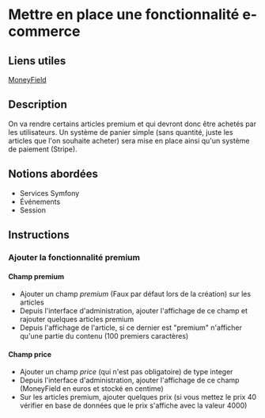 # Mettre en place une fonctionnalité e-commerce

## Liens utiles

[MoneyField](https://symfony.com/bundles/EasyAdminBundle/current/fields/MoneyField.html)

## Description

On va rendre certains articles premium et qui devront donc être achetés par les utilisateurs.
Un système de panier simple (sans quantité, juste les articles que l'on souhaite acheter) sera mise en place ainsi qu'un système de paiement (Stripe).

## Notions abordées

* Services Symfony
* Événements
* Session

## Instructions

### Ajouter la fonctionnalité premium

#### Champ premium

* Ajouter un champ *premium* (Faux par défaut lors de la création) sur les articles
* Depuis l'interface d'administration, ajouter l'affichage de ce champ et rajouter quelques articles premium
* Depuis l'affichage de l'article, si ce dernier est "premium" n'afficher qu'une partie du contenu (100 premiers caractères)

#### Champ price

* Ajouter un champ *price* (qui n'est pas obligatoire) de type integer
* Depuis l'interface d'administration, ajouter l'affichage de ce champ (MoneyField en euros et stocké en centime)
* Sur les articles premium, ajouter quelques prix (si vous mettez le prix 40 vérifier en base de données que le prix s'affiche avec la valeur 4000)

